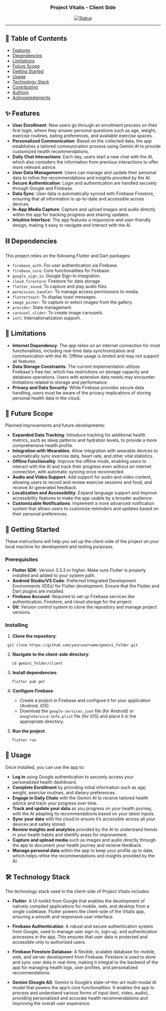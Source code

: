 <h3 align="center">Project Vitalis - Client Side</h3>

<div align="center">

[![Status](https://img.shields.io/badge/status-active-success.svg)](https://github.com/Pmunoz200/wellbeing_app)

</div>

---

## 📝 Table of Contents

- [Features](#features)
- [Dependencies](#dependencies)
- [Limitations](#limitations)
- [Future Scope](#future_scope)
- [Getting Started](#getting_started)
- [Usage](#usage)
- [Technology Stack](#tech_stack)
- [Contributing](#contributing)
- [Authors](#authors)
- [Acknowledgments](#acknowledgments)

## ✨ Features <a name = "features"></a>

- **User Enrollment**: New users go through an enrollment process on their first login, where they answer personal questions such as age, weight, exercise routines, eating preferences, and available exercise spaces.
- **Personalized Communication**: Based on the collected data, the app establishes a tailored communication process using Gemini AI to provide customized health recommendations.
- **Daily Chat Interactions**: Each day, users start a new chat with the AI, which also considers the information from previous interactions to offer more relevant advice.
- **User Data Management**: Users can manage and update their personal data to refine the recommendations and insights provided by the AI.
- **Secure Authentication**: Login and authentication are handled securely through Google and Firebase.
- **Data Sync**: User data is automatically synced with Firebase Firestore, ensuring that all information is up-to-date and accessible across devices.
- **In-App Media Capture**: Capture and upload images and audio directly within the app for tracking progress and sharing updates.
- **Intuitive Interface**: The app features a responsive and user-friendly design, making it easy to navigate and interact with the AI.

## ⛓️ Dependencies <a name = "dependencies"></a>

This project relies on the following Flutter and Dart packages:

- `firebase_auth`: For user authentication via Firebase.
- `firebase_core`: Core functionalities for Firebase.
- `google_sign_in`: Google Sign-In integration.
- `cloud_firestore`: Firestore for data storage.
- `flutter_sound`: To capture and play audio files.
- `permission_handler`: To manage access permissions to media.
- `fluttertoast`: To display toast messages.
- `image_picker`: To capture or select images from the gallery.
- `provider`: State management.
- `carousel_slider`: To create image carousels.
- `intl`: Internationalization support.

## 🚧 Limitations <a name = "limitations"></a>

- **Internet Dependency**: The app relies on an internet connection for most functionalities, including real-time data synchronization and communication with the AI. Offline usage is limited and may not support all features.
- **Data Storage Constraints**: The current implementation utilizes Firebase's free tier, which has restrictions on storage capacity and database operations. Users with extensive data needs may encounter limitations related to storage and performance.
- **Privacy and Data Security**: While Firebase provides secure data handling, users must be aware of the privacy implications of storing personal health data in the cloud.

## 🚀 Future Scope <a name = "future_scope"></a>

Planned improvements and future developments:

- **Expanded Data Tracking**: Introduce tracking for additional health metrics, such as sleep patterns and hydration levels, to provide a more comprehensive health profile.
- **Integration with Wearables**: Allow integration with wearable devices to automatically sync exercise data, heart rate, and other vital statistics.
- **Offline Functionality**: Improve the offline mode, enabling users to interact with the AI and track their progress even without an internet connection, with automatic syncing once reconnected.
- **Audio and Video Support**: Add support for audio and video content, allowing users to record and review exercise sessions and food, and receive AI-generated feedback.
- **Localization and Accessibility**: Expand language support and improve accessibility features to make the app usable by a broader audience.
- **Customizable Notifications**: Implement a more advanced notification system that allows users to customize reminders and updates based on their personal preferences.

## 🏁 Getting Started <a name = "getting_started"></a>

These instructions will help you set up the client-side of the project on your local machine for development and testing purposes.

### Prerequisites

- **Flutter SDK**: Version 3.3.3 or higher. Make sure Flutter is properly installed and added to your system path.
- **Android Studio/VS Code**: Preferred Integrated Development Environments (IDEs) for Flutter development. Ensure that the Flutter and Dart plugins are installed.
- **Firebase Account**: Required to set up Firebase services like authentication, Firestore, and cloud storage for the project.
- **Git**: Version control system to clone the repository and manage project versions.

### Installing

1. **Clone the repository**:

```
 git clone https://github.com/yourusername/gemini_folder.git
```

2. **Navigate to the client-side directory**:

```
   cd gemini_folder/client
```

3. **Install dependencies**:

```
   flutter pub get
```

4. **Configure Firebase**:

   - Create a project in Firebase and configure it for your application (Android, iOS).
   - Download the `google-services.json` file (for Android) or `GoogleService-Info.plist` file (for iOS) and place it in the appropriate directory.

5. **Run the project**:

```
   flutter run
```

## 🎈 Usage <a name="usage"></a>

Once installed, you can use the app to:

- **Log in** using Google authentication to securely access your personalized health dashboard.
- **Complete Enrollment** by providing initial information such as age, weight, exercise routines, and dietary preferences.
- **Engage in Daily Chats** with the Gemini AI to receive tailored health advice and track your progress over time.
- **Track and update your data** as you progress on your health journey, with the AI adapting its recommendations based on your latest inputs.
- **Sync your data** with the cloud to ensure it’s accessible across all your devices and safely stored.
- **Review insights and analytics** provided by the AI to understand trends in your health habits and identify areas for improvement.
- **Capture and upload media** such as images and audio directly through the app to document your health journey and receive feedback.
- **Manage personal data** within the app to keep your profile up to date, which helps refine the recommendations and insights provided by the AI.

## 🛠 Technology Stack <a name = "tech_stack"></a>

The technology stack used in the client-side of Project Vitalis includes:

- **Flutter**: A UI toolkit from Google that enables the development of natively compiled applications for mobile, web, and desktop from a single codebase. Flutter powers the client-side of the Vitalis app, ensuring a smooth and responsive user interface.

- **Firebase Authentication**: A robust and secure authentication system from Google, used to manage user sign-in, sign-up, and authentication processes in the app. This ensures that user data is protected and accessible only to authorized users.

- **Firebase Firestore Database**: A flexible, scalable database for mobile, web, and server development from Firebase. Firestore is used to store and sync user data in real-time, making it integral to the backend of the app for managing health logs, user profiles, and personalized recommendations.

- **Gemini (Google AI)**: Gemini is Google’s state-of-the-art multi-modal AI model that powers the app’s core functionalities. It enables the app to process and understand various forms of input (text, video, audio), providing personalized and accurate health recommendations and improving the overall user experience.
